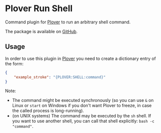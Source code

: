 # Plover Run Shell

Command plugin for [Plover](https://github.com/openstenoproject/plover) to run an arbitrary shell command.

The package is available on [GitHub](https://github.com/user202729/plover_run_shell).

## Usage

In order to use this plugin in [Plover](https://github.com/openstenoproject/plover) you need to create a dictionary entry of the form:

``` json
{
    "example_stroke": "{PLOVER:SHELL:command}"
}
```

Note:

* The command might be executed synchronously (so you can use `&` on Linux or `start` on Windows
if you don't want Plover to freeze, in case the called process is long-running).
* (on UNIX systems) The command may be executed by the `sh` shell.
If you want to use another shell, you can call that shell explicitly: `bash -c "command"`.
